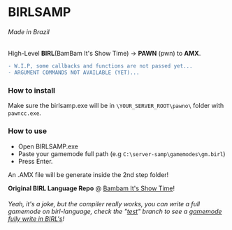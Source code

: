 # BIRLSAMP

###### Made in Brazil

High-Level **BIRL**(BamBam It's Show Time) -> **PAWN** (pwn) to **AMX**.

```diff
- W.I.P, some callbacks and functions are not passed yet...
- ARGUMENT COMMANDS NOT AVAILABLE (YET)...
```

### How to install

Make sure the birlsamp.exe will be in `\YOUR_SERVER_ROOT\pawno\` folder with `pawncc.exe`.

### How to use

- Open BIRLSAMP.exe
- Paste your gamemode full path (e.g `C:\server-samp\gamemodes\gm.birl`)
- Press Enter.

An .AMX file will be generate inside the 2nd step folder!

**Original BIRL Language Repo** @ [Bambam It's Show Time](https://github.com/BIRL-Language/)!

###### Yeah, it's a joke, but the compiler really works, you can write a full gamemode on birl-language, check the "[test](https://github.com/ArTDsL/BIRLSAMP/tree/test)" branch to see a [gamemode fully write in BIRL's](https://github.com/ArTDsL/BIRLSAMP/blob/test/GAMEMODES/grandlarceny.birl)!
